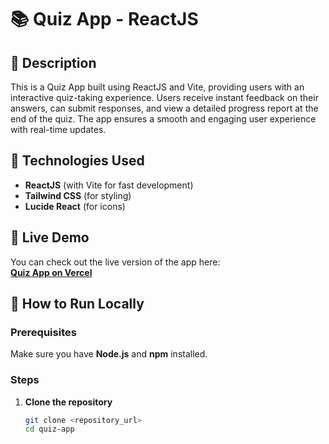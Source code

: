 # 📚 Quiz App - ReactJS  

## 📝 Description  
This is a Quiz App built using ReactJS and Vite, providing users with an interactive quiz-taking experience. Users receive instant feedback on their answers, can submit responses, and view a detailed progress report at the end of the quiz. The app ensures a smooth and engaging user experience with real-time updates.  

## 🚀 Technologies Used  
- **ReactJS** (with Vite for fast development)  
- **Tailwind CSS** (for styling)  
- **Lucide React** (for icons)  

## 🔗 Live Demo  
You can check out the live version of the app here:  
[**Quiz App on Vercel**](https://quiz-app-lake-theta-18.vercel.app/)  

## 🔧 How to Run Locally  

### Prerequisites  
Make sure you have **Node.js** and **npm** installed.  

### Steps  

1. **Clone the repository**  
   ```sh
   git clone <repository_url>
   cd quiz-app
